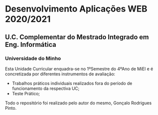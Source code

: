 # Desenvolvimento Aplicações WEB 2020/2021
## U.C. Complementar do Mestrado Integrado em Eng. Informática
### Universidade do Minho 

Esta Unidade Curricular enquadra-se no 1ºSemestre do 4ºAno de MiEI e é concretizada por diferentes instrumentos de avaliação:
  * Trabalhos práticos individuais realizados fora do período de funcionamento da respectiva UC;
  * Teste Prático;

Todo o repositório foi realizado pelo autor do mesmo, Gonçalo Rodrigues Pinto.
